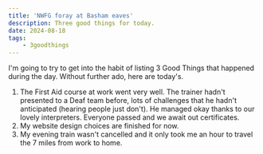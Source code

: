 ```yaml
---
title: 'NWFG foray at Basham eaves'
description: Three good things for today.
date: 2024-08-18
tags: 
    - 3goodthings
---
```


I'm going to try to get into the habit of listing 3 Good Things that happened during the day.
Without further ado, here are today's.

1. The First Aid course at work went very well. The trainer hadn't presented to a Deaf team before, lots of challenges that he hadn't anticipated (hearing people just don't). He managed okay thanks to our lovely interpreters. Everyone passed and we await out certificates.
2. My website design choices are finished for now.
3. My evening train wasn't cancelled and it only took me an hour to travel the 7 miles from work to home.
